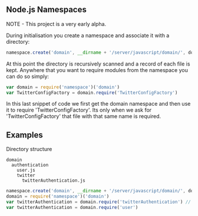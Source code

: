 ## Node.js Namespaces

NOTE - This project is a very early alpha.

During initialisation you create a namespace and associate it with a directory:

```js
namespace.create('domain', __dirname + '/server/javascript/domain/', done)
```

At this point the directory is recursively scanned and a record of each file is kept. Anywhere that you want to require modules from the namespace you can do so simply:

```js
var domain = require('namespace')('domain')
var TwitterConfigFactory = domain.require('TwitterConfigFactory')
```

In this last snippet of code we first get the domain namespace and then use it to require 'TwitterConfigFactory'. Its only when we ask for 'TwitterConfigFactory' that file with that same name is required. 

## Examples
Directory structure

```
domain
  authentication
    user.js
    twitter
      twitterAuthentication.js
```

```js
namespace.create('domain', __dirname + '/server/javascript/domain/', done)
domain = require('namespace')('domain')
var twitterAuthentication = domain.require('twitterAuthentication') // NOTE - Doesn't matter that it was in a sub-directory
var twitterAuthentication = domain.require('user')
```
